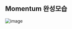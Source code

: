 ## Momentum 완성모습

![image](https://user-images.githubusercontent.com/62198405/118446135-3cb5f800-b72a-11eb-93c2-4d6dd1456b6a.png)
